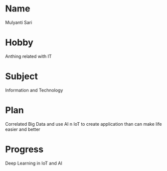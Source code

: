 # Name
Mulyanti Sari
# Hobby
Anthing related with IT
# Subject
Information and Technology
# Plan
Correlated Big Data and use AI n IoT to create application than can make life easier and better
# Progress
Deep Learning in IoT and AI
